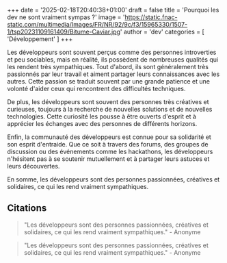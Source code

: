 +++
date = '2025-02-18T20:40:38+01:00'
draft = false
title = 'Pourquoi les dev ne sont vraiment sympas ?'
image = 'https://static.fnac-static.com/multimedia/Images/FR/NR/92/9c/f3/15965330/1507-1/tsp20231109161409/Bitume-Caviar.jpg'
author = 'dev'
categories = [ 'Développement' ]
+++


Les développeurs sont souvent perçus comme des personnes introverties et peu sociables, mais en réalité, ils possèdent de nombreuses qualités qui les rendent très sympathiques. Tout d'abord, ils sont généralement très passionnés par leur travail et aiment partager leurs connaissances avec les autres. Cette passion se traduit souvent par une grande patience et une volonté d'aider ceux qui rencontrent des difficultés techniques.
<!--more-->

De plus, les développeurs sont souvent des personnes très créatives et curieuses, toujours à la recherche de nouvelles solutions et de nouvelles technologies. Cette curiosité les pousse à être ouverts d'esprit et à apprécier les échanges avec des personnes de différents horizons.

Enfin, la communauté des développeurs est connue pour sa solidarité et son esprit d'entraide. Que ce soit à travers des forums, des groupes de discussion ou des événements comme les hackathons, les développeurs n'hésitent pas à se soutenir mutuellement et à partager leurs astuces et leurs découvertes.

En somme, les développeurs sont des personnes passionnées, créatives et solidaires, ce qui les rend vraiment sympathiques.

## Citations

> "Les développeurs sont des personnes passionnées, créatives et solidaires, ce qui les rend vraiment sympathiques." - Anonyme

> "Les développeurs sont des personnes passionnées, créatives et solidaires, ce qui les rend vraiment sympathiques." - Anonyme
